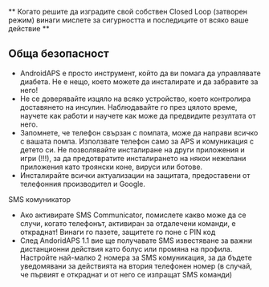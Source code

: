 ** Когато решите да изградите свой собствен Closed Loop (затворен режим) винаги мислете за сигурността и последиците от всяко ваше действие **

## Обща безопасност

* AndroidAPS е просто инструмент, който да ви помага да управлявате диабета. Не е нещо, което можете да инсталирате и да забравите за него!
* Не се доверявайте изцяло на всяко устройство, което контролира доставянето на инсулин. Наблюдавайте го през цялото време, научете как работи и научете как може да предвидите резултата от него.
* Запомнете, че телефон свързан с помпата, може да направи всичко с вашата помпа. Използвате телефон само за APS и комуникация с детето си. Не позволявайте инсталиране на други приложения и игри (!!!), за да предотвратите инсталирането на някои нежелани приложения като троянски коне, вируси или ботове.
* Инсталирайте всички актуализации на защитата, предоставени от телефонния производител и Google.

SMS комуникатор

* Ако активирате SMS Communicator, помислете какво може да се случи, когато телефонът, активиран за отдалечени команди, е откраднат! Винаги го пазете, защитете го поне с PIN код
* След AndoridAPS 1.1 вие ще получавате SMS известяване за важни дистанционни действия като болус или промяна на профила. Настройте най-малко 2 номера за SMS комуникация, за да бъдете уведомявани за действията на втория телефонен номер (в случай, че първият е откраднат и от него се изпращат SMS команди)